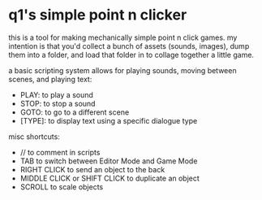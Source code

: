 # q1's simple point n clicker

this is a tool for making mechanically simple point n click games. my intention is that you'd collect a bunch of assets (sounds, images), dump them into a folder, and load that folder in to collage together a little game.

a basic scripting system allows for playing sounds, moving between scenes, and playing text:

- PLAY: to play a sound
- STOP: to stop a sound
- GOTO: to go to a different scene
- [TYPE]: to display text using a specific dialogue type

misc shortcuts:
- // to comment in scripts
- TAB to switch between Editor Mode and Game Mode
- RIGHT CLICK to send an object to the back
- MIDDLE CLICK or SHIFT CLICK to duplicate an object
- SCROLL to scale objects
